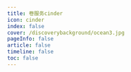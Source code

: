 ```yaml
---
title: 卷服务cinder
icon: cinder 
index: false
cover: /discoverybackground/ocean3.jpg
pageInfo: false
article: false
timeline: false
toc: false
---
```


<Catalog/>
